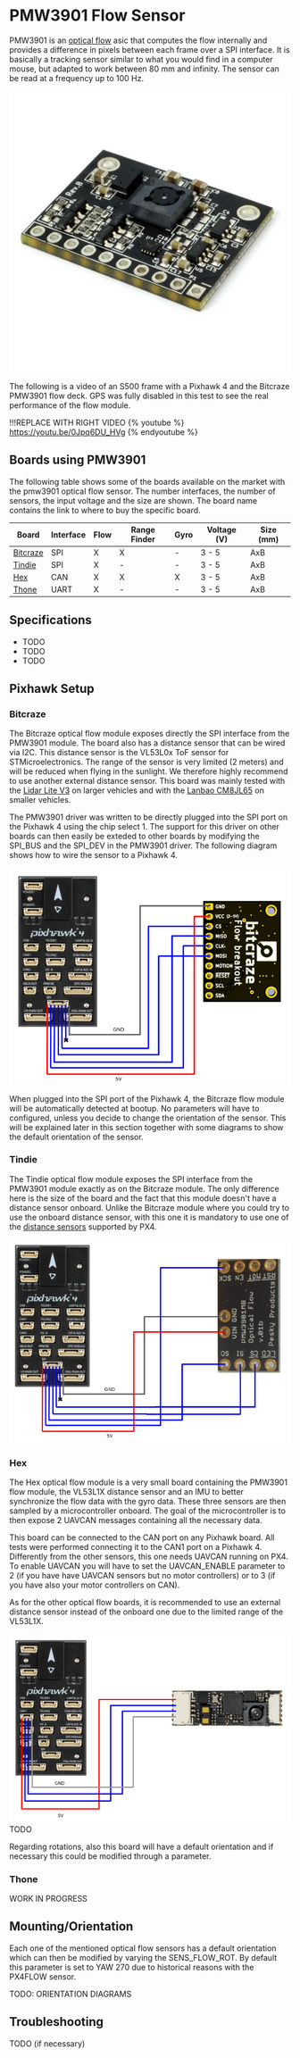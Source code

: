 # PMW3901 Flow Sensor

PMW3901 is an [optical flow](../sensor/optical_flow.md) asic that computes the flow internally and provides a difference in pixels between 
each frame over a SPI interface. It is basically a tracking sensor similar to what you would find in a computer mouse, but adapted to work between 
80 mm and infinity. The sensor can be read at a frequency up to 100 Hz.  

![Bitcraze Flow Deck](../../assets/hardware/sensors/pmw3901/bitcraze-flow.jpg)

The following is a video of an S500 frame with a Pixhawk 4 and the Bitcraze PMW3901 flow deck. GPS was fully disabled in this test to see the real performance of the flow module.

!!!REPLACE WITH RIGHT VIDEO
{% youtube %}
https://youtu.be/0Jpq6DU_HVg
{% endyoutube %}

## Boards using PMW3901

The following table shows some of the boards available on the market with the pmw3901 optical flow sensor. The number interfaces, the number of sensors, the input voltage and the size are shown. The board name contains the link to where to buy the specific board.

Board | Interface | Flow | Range Finder | Gyro | Voltage (V) | Size (mm)
--- | --- | --- | --- | --- | --- | ---
<span id="Bitcraze"></span>[Bitcraze](https://www.bitcraze.io/flow-breakout) | SPI | X | X | - | 3 - 5 | AxB
<span id="Tindie"></span>[Tindie](https://www.tindie.com/products/onehorse/pmw3901-optical-flow-sensor/) | SPI | X | - | - | 3 - 5 | AxB
<span id="Hex"></span>[Hex](http://www.proficnc.com/all-products/185-pixhawk2-suite.html) | CAN | X | X | X | 3 - 5 | AxB
<span id="Thone"></span>[Thone](https://www.seeedstudio.com/ThoneFlow-3901U-UART-Serial-Version-PMW3901-Optical-Flow-Sensor-p-4040.html) | UART | X | - | - | 3 - 5 | AxB

## Specifications

* TODO
* TODO
* TODO

## Pixhawk Setup

### Bitcraze

The Bitcraze optical flow module exposes directly the SPI interface from the PMW3901 module. The board also has a distance sensor that can be wired via I2C. This distance sensor is the VL53L0x ToF sensor for STMicroelectronics. The range of the sensor is very limited (2 meters) and will be reduced when flying in the sunlight. We therefore highly recommend to use another external distance sensor. This board was mainly tested with the [Lidar Lite V3](../sensor/lidar_lite.md) on larger vehicles and with the [Lanbao CM8JL65](../sensor/cm8jl65_ir_distance_sensor.md) on smaller vehicles. 

The PMW3901 driver was written to be directly plugged into the SPI port on the Pixhawk 4 using the chip select 1. The support for this driver on other boards can then easily be exteded to other boards by modifying the SPI_BUS and the SPI_DEV in the PMW3901 driver. The following diagram shows how to wire the sensor to a Pixhawk 4.

![Bitcraze PH4 Pinout](../../assets/hardware/sensors/pmw3901/ph4-bitcraze-flow-pinout.png)

When plugged into the SPI port of the Pixhawk 4, the Bitcraze flow module will be automatically detected at bootup. No parameters will have to configured, unless you decide to change the orientation of the sensor. This will be explained later in this section together with some diagrams to show the default orientation of the sensor.

### Tindie

The Tindie optical flow module exposes the SPI interface from the PMW3901 module exactly as on the Bitcraze module. The only difference here is the size of the board and the fact that this module doesn't have a distance sensor onboard. Unlike the Bitcraze module where you could try to use the onboard distance sensor, with this one it is mandatory to use one of the [distance sensors](../sensor/rangefinders.md) supported by PX4. 

![Tindie PH4 Pinout](../../assets/hardware/sensors/pmw3901/ph4-tindie-flow-pinout.png)

### Hex

The Hex optical flow module is a very small board containing the PMW3901 flow module, the VL53L1X distance sensor and an IMU to better synchronize the flow data with the gyro data. These three sensors are then sampled by a microcontroller onboard. The goal of the microcontroller is to then expose 2 UAVCAN messages containing all the necessary data.

This board can be connected to the CAN port on any Pixhawk board. All tests were performed connecting it to the CAN1 port on a Pixhawk 4. Differently from the other sensors, this one needs UAVCAN running on PX4. To enable UAVCAN you will have to set the UAVCAN_ENABLE parameter to 2 (if you have have UAVCAN sensors but no motor controllers) or to 3 (if you have also your motor controllers on CAN).

As for the other optical flow boards, it is recommended to use an external distance sensor instead of the onboard one due to the limited range of the VL53L1X. 

![Hex PH4 Pinout](../../assets/hardware/sensors/pmw3901/ph4-hex-optical-flow.png)
TODO

Regarding rotations, also this board will have a default orientation and if necessary this could be modified through a parameter.

### Thone
WORK IN PROGRESS

## Mounting/Orientation

Each one of the mentioned optical flow sensors has a default orientation which can then be modified by varying the SENS_FLOW_ROT. By default this parameter is set to YAW 270 due to historical reasons with the PX4FLOW sensor.

TODO: ORIENTATION DIAGRAMS

## Troubleshooting

TODO (if necessary)

